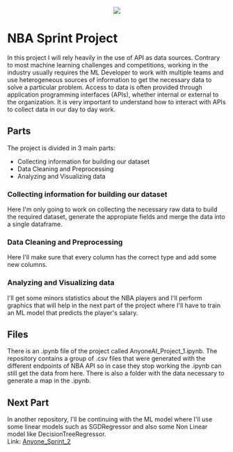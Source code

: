 <p align="center">
  <img src="https://encrypted-tbn0.gstatic.com/images?q=tbn:ANd9GcQ-dVcJLNeI7NdoFRskqhW5QFdg1SAwxVgGMg&usqp=CAU"/>
</p>

# NBA Sprint Project
In this project I will rely heavily in the use of API as data sources. Contrary to most machine learning challenges and competitions, working in the industry usually requires the ML Developer to work with multiple teams and use heterogeneous sources of information to get the necessary data to solve a particular problem. Access to data is often provided through application programming interfaces (APIs), whether internal or external to the organization. It is very important to understand how to interact with APIs to collect data in our day to day work.

## Parts

The project is divided in 3 main parts:
* Collecting information for building our dataset
* Data Cleaning and Preprocessing
* Analyzing and Visualizing data

### Collecting information for building our dataset

Here I'm only going to work on collecting the necessary raw data to build the required dataset, generate the appropiate fields and merge the data into a single dataframe.

### Data Cleaning and Preprocessing

Here I'll make sure that every column has the correct type and add some new columns.

### Analyzing and Visualizing data
 
I'll get some minors statistics about the NBA players and I'll perform graphics that will help in the next part of the project where I'll have to train an ML model that predicts the player's salary.

##  Files

There is an .ipynb file of the project called AnyoneAI_Project_1.ipynb.
The repository contains a group of .csv files that were generated with the different endpoints of NBA API so in case they stop working the .ipynb can still get the data from here.
There is also a folder with the data necessary to generate a map in the .ipynb.

## Next Part

In another repository, I'll be continuing with the ML model where I'll use some linear models such as SGDRegressor and also some Non Linear model like DecisionTreeRegressor.  
Link: [Anyone_Sprint_2](https://github.com/Gonzalez-Matias/Anyone_Sprint_2.git)

